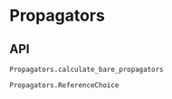 # Propagators

## API
```@docs
Propagators.calculate_bare_propagators
```

```@docs
Propagators.ReferenceChoice
```